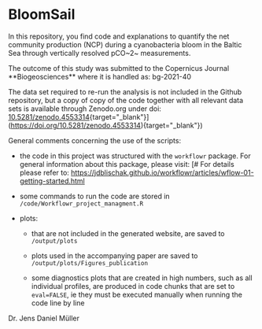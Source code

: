 # BloomSail

In this repository, you find code and explanations to quantify the net community production (NCP) during a cyanobacteria bloom in the Baltic Sea through vertically resolved pCO\~2\~ measurements.

The outcome of this study was submitted to the Copernicus Journal \*\*Biogeosciences\*\* where it is handled as: bg-2021-40

The data set required to re-run the analysis is not included in the Github repository, but a copy of copy of the code together with all relevant data sets is available through Zenodo.org under doi: [10.5281/zenodo.4553314](%5Bhttps://doi.org/10.5281/zenodo.4553314){target="\_blank"}](<https://doi.org/10.5281/zenodo.4553314>){target="\_blank"})

General comments concerning the use of the scripts:

-   the code in this project was structured with the `workflowr` package. For general information about this package, please visit: [\# For details please refer to: <https://jdblischak.github.io/workflowr/articles/wflow-01-getting-started.html>

-   some commands to run the code are stored in `/code/Workflowr_project_managment.R`

-   plots:

    -   that are not included in the generated website, are saved to `/output/plots`

    -   plots used in the accompanying paper are saved to `/output/plots/Figures_publication`

    -   some diagnostics plots that are created in high numbers, such as all individual profiles, are produced in code chunks that are set to `eval=FALSE`, ie they must be executed manually when running the code line by line

Dr. Jens Daniel Müller
